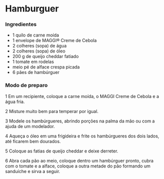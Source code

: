 # Hamburguer

### Ingredientes

 - 1 quilo de carne moída
 - 1 envelope de MAGGI® Creme de Cebola
 - 2 colheres (sopa) de água
 - 2 colheres (sopa) de óleo
 - 200 g de queijo cheddar fatiado
 - 1 tomate em rodelas
 - meio pé de alface crespa picada
 - 6 pães de hambúrguer

 ### Modo de preparo

 1 Em um recipiente, coloque a carne moída, o MAGGI Creme de Cebola e a água fria.

2 Misture muito bem para temperar por igual.

3 Modele os hambúrgueres, abrindo porções na palma da mão ou com a ajuda de um modelador.

4 Aqueça o óleo em uma frigideira e frite os hambúrgueres dos dois lados, até ficarem bem dourados.

5 Coloque as fatias de queijo cheddar e deixe derreter.

6 Abra cada pão ao meio, coloque dentro um hambúrguer pronto, cubra com o tomate e a alface, coloque a outra metade do pão formando um sanduíche e sirva a seguir.
